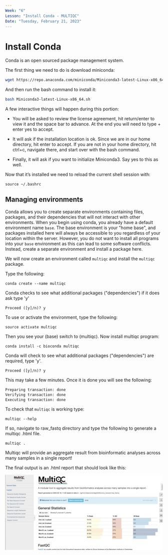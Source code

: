 ```yaml
---
Week: "6" 
Lesson: "Install Conda - MULTIQC"
Date: "Tuesday, February 21, 2023"
---
```


# Install Conda

Conda is an open sourced package management system. 

The first thing we need to do is download miniconda:

```bash
wget https://repo.anaconda.com/miniconda/Miniconda3-latest-Linux-x86_64.sh
```

And then run the bash command to install it:

```bash
bash Miniconda3-latest-Linux-x86_64.sh
```

A few interactive things will happen during this portion:

+ You will be asked to review the license agreement, hit return/enter to view it and the space bar to advance. At the end you will need to type + enter yes to accept.

+ It will ask if the installation location is ok. Since we are in our home directory, hit enter to accept. If you are not in your home directory, hit ctrl+c, navigate there, and start over with the bash command.

+ Finally, it will ask if you want to initialize Miniconda3. Say yes to this as well.

Now that it’s installed we need to reload the current shell session with:

```
source ~/.bashrc
```

## Managing environments
Conda allows you to create separate environments containing files, packages, and their dependencies that will not interact with other environments. When you begin using conda, you already have a default environment name `base`. The base environment is your "home base", and packages installed here will always be accessible to you regardless of your location within the server. However, you do not want to install all programs into your `base` environment as this can lead to some software conflicts. Instead, create a separate environment and install a package here. 


We will now create an environment called `multiqc` and install the `multiqc` package. 

Type the following:

```
conda create --name multiqc
```

Conda checks to see what additional packages ("dependencies") if it does ask type 'y'

```
Proceed ([y]/n)? y 
```

To use or activate the environment, type the following: 

```
source activate multiqc
```

Then you see your (base) switch to (multiqc). Now install multiqc program: 

```
conda install -c bioconda multiqc
```

Conda will check to see what additional packages ("dependencies") are required, type 'y'. 

```
Proceed ([y]/n)? y
```

This may take a few minutes. Once it is done you will see the following:

```
Preparing transaction: done                                                     
Verifying transaction: done                                                     
Executing transaction: done
```

To check that `multiqc` is working type: 

```
multiqc --help
```

If so, navigate to raw_fastq directory and type the following to generate a multiqc .html file. 

```
multiqc .
```

Multiqc will provide an aggregate result from bioinformatic analyses across many samples in a single report! 

The final output is an .html report that should look like this: 


<p align="center">
<img src="../img/multiqc.png" width="800">
</p>

